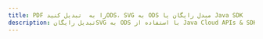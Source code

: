 ---title: PDF را به  تبدیل کنیدODS، SVG به ODS مبدل رایگان یا Java SDKdescription: تبدیل رایگانSVG به ODS با استفاده از Java Cloud APIs & SDK همچنین اسناد PDF را در Cloud ایجاد، ویرایش و رندر کنید.---